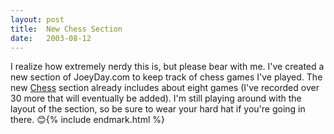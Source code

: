 ```yaml
---
layout:	post
title:	New Chess Section
date:	2003-08-12
---
```


I realize how extremely nerdy this is, but please bear with me. I've created a new section of JoeyDay.com to keep track of chess games I've played. The new [Chess](http://www.joeyday.com/chess) section already includes about eight games (I've recorded over 30 more that will eventually be added). I'm still playing around with the layout of the section, so be sure to wear your hard hat if you're going in there. 😊{% include endmark.html %}